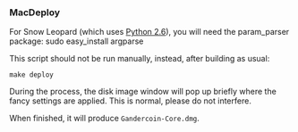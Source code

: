 ### MacDeploy

For Snow Leopard (which uses [Python 2.6](http://www.python.org/download/releases/2.6/)), you will need the param_parser package:
sudo easy_install argparse

This script should not be run manually, instead, after building as usual:

    make deploy

During the process, the disk image window will pop up briefly where the fancy
settings are applied. This is normal, please do not interfere.

When finished, it will produce `Gandercoin-Core.dmg`.
